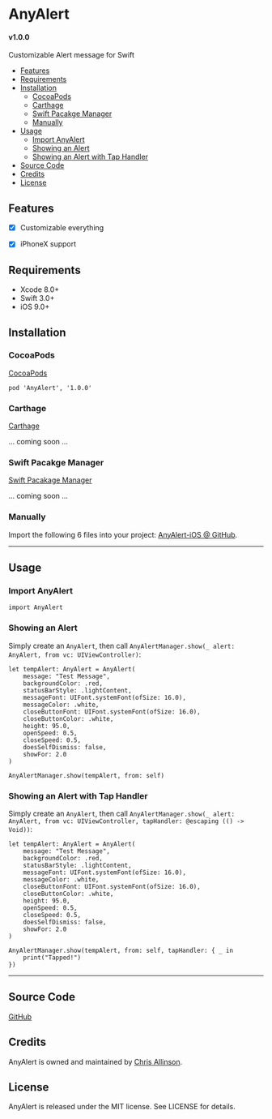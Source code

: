 
# AnyAlert

#### v1.0.0

Customizable Alert message for Swift

- [Features](#features)
- [Requirements](#requirements)
- [Installation](#installation)
    - [CocoaPods](#cocoapods)
    - [Carthage](#carthage)
    - [Swift Pacakge Manager](#swift-pacakge-manager)
    - [Manually](#manually)
- [Usage](#usage)
    - [Import AnyAlert](#import-anyalert)
    - [Showing an Alert](#showing-an-alert)
    - [Showing an Alert with Tap Handler](#showing-an-alert-with-tap-handler)
- [Source Code](#source-code)
- [Credits](#credits)
- [License](#license)


## Features

- [x] Customizable everything
- [x] iPhoneX support


## Requirements

- Xcode 8.0+
- Swift 3.0+
- iOS 9.0+


## Installation

### CocoaPods

[CocoaPods](http://cocoapods.org)

`pod 'AnyAlert', '1.0.0'`

### Carthage

[Carthage](https://github.com/Carthage/Carthage)

... coming soon ...

### Swift Pacakge Manager

[Swift Pacakage Manager](https://swift.org/package-manager/)

... coming soon ...

### Manually

Import the following 6 files into your project: [AnyAlert-iOS @ GitHub](https://github.com/ChrisAllinson/AnyAlert-iOS/tree/1.0.0/AnyAlert/AnyAlert).


---


## Usage

### Import AnyAlert

`import AnyAlert`

### Showing an Alert

Simply create an `AnyAlert`, then call `AnyAlertManager.show(_ alert: AnyAlert, from vc: UIViewController)`:

```
let tempAlert: AnyAlert = AnyAlert(
    message: "Test Message",
    backgroundColor: .red,
    statusBarStyle: .lightContent,
    messageFont: UIFont.systemFont(ofSize: 16.0),
    messageColor: .white,
    closeButtonFont: UIFont.systemFont(ofSize: 16.0),
    closeButtonColor: .white,
    height: 95.0,
    openSpeed: 0.5,
    closeSpeed: 0.5,
    doesSelfDismiss: false,
    showFor: 2.0
)

AnyAlertManager.show(tempAlert, from: self)
```

### Showing an Alert with Tap Handler

Simply create an `AnyAlert`, then call `AnyAlertManager.show(_ alert: AnyAlert, from vc: UIViewController, tapHandler: @escaping (() -> Void))`:

```
let tempAlert: AnyAlert = AnyAlert(
    message: "Test Message",
    backgroundColor: .red,
    statusBarStyle: .lightContent,
    messageFont: UIFont.systemFont(ofSize: 16.0),
    messageColor: .white,
    closeButtonFont: UIFont.systemFont(ofSize: 16.0),
    closeButtonColor: .white,
    height: 95.0,
    openSpeed: 0.5,
    closeSpeed: 0.5,
    doesSelfDismiss: false,
    showFor: 2.0
)

AnyAlertManager.show(tempAlert, from: self, tapHandler: { _ in
    print("Tapped!")
})
```


---


## Source Code

[GitHub](https://github.com/ChrisAllinson/AnyAlert-iOS/tree/1.0.0/AnyAlert/AnyAlert)


## Credits

AnyAlert is owned and maintained by [Chris Allinson](http://www.allinson.ca).


## License

AnyAlert is released under the MIT license. See LICENSE for details.
